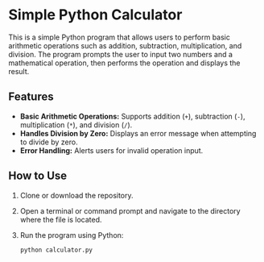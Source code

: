 # Simple Python Calculator

This is a simple Python program that allows users to perform basic arithmetic operations such as addition, subtraction, multiplication, and division. The program prompts the user to input two numbers and a mathematical operation, then performs the operation and displays the result.

## Features
- **Basic Arithmetic Operations:** Supports addition (`+`), subtraction (`-`), multiplication (`*`), and division (`/`).
- **Handles Division by Zero:** Displays an error message when attempting to divide by zero.
- **Error Handling:** Alerts users for invalid operation input.

## How to Use

1. Clone or download the repository.
2. Open a terminal or command prompt and navigate to the directory where the file is located.
3. Run the program using Python:

   ```bash
   python calculator.py
